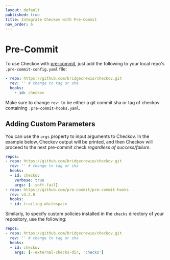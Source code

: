 ```yaml
---
layout: default
published: true
title: Integrate Checkov with Pre-Commit
nav_order: 6
---
```


# Pre-Commit

To use Checkov with [pre-commit](https://pre-commit.com), just add the following to your local repo's `.pre-commit-config.yaml` file:

```yaml
- repo: https://github.com/bridgecrewio/checkov.git
  rev: '' # change to tag or sha
  hooks:
    - id: checkov
```

Make sure to change `rev:` to be either a git commit sha or tag of checkov containing `.pre-commit-hooks.yaml`.

## Adding Custom Parameters

You can use the `args` property to input arguments to Checkov. In the example below, Checkov output will be printed, and then Checkov will proceed to the next pre-commit check *regardless of success/failure*.

```yaml
repos:
- repo: https://github.com/bridgecrewio/checkov.git
  rev: '' # change to tag or sha
  hooks:
  - id: checkov
    verbose: true
    args: [--soft-fail]
- repo: https://github.com/pre-commit/pre-commit-hooks
  rev: v3.2.0
  hooks:
  - id: trailing-whitespace
```

Similarly, to specify custom policies installed in the `checks` directory of your repository, use the following:

```yaml
repos:
- repo: https://github.com/bridgecrewio/checkov.git
  rev: '' # change to tag or sha
  hooks:
  - id: checkov
    args: [--external-checks-dir, 'checks']
```
